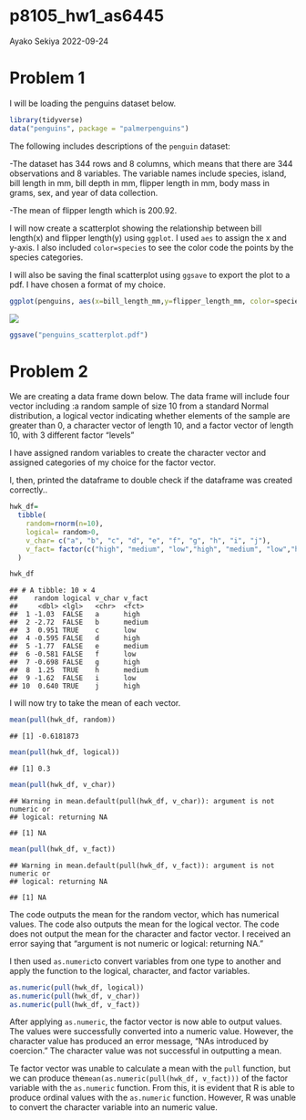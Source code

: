 p8105_hw1_as6445
================
Ayako Sekiya
2022-09-24

# Problem 1

I will be loading the penguins dataset below.

``` r
library(tidyverse)
data("penguins", package = "palmerpenguins")
```

The following includes descriptions of the `penguin` dataset:

-The dataset has 344 rows and 8 columns, which means that there are 344
observations and 8 variables. The variable names include species,
island, bill length in mm, bill depth in mm, flipper length in mm, body
mass in grams, sex, and year of data collection.

-The mean of flipper length which is 200.92.

I will now create a scatterplot showing the relationship between bill
length(x) and flipper length(y) using `ggplot`. I used `aes` to assign
the x and y-axis. I also included `color=species` to see the color code
the points by the species categories.

I will also be saving the final scatterplot using `ggsave` to export the
plot to a pdf. I have chosen a format of my choice.

``` r
ggplot(penguins, aes(x=bill_length_mm,y=flipper_length_mm, color=species))+geom_point()
```

![](p8105_hw1_as6445_files/figure-gfm/scatterplot-1.png)<!-- -->

``` r
ggsave("penguins_scatterplot.pdf")
```

# Problem 2

We are creating a data frame down below. The data frame will include
four vector including :a random sample of size 10 from a standard Normal
distribution, a logical vector indicating whether elements of the sample
are greater than 0, a character vector of length 10, and a factor vector
of length 10, with 3 different factor “levels”

I have assigned random variables to create the character vector and
assigned categories of my choice for the factor vector.

I, then, printed the dataframe to double check if the dataframe was
created correctly..

``` r
hwk_df=
  tibble(
    random=rnorm(n=10),
    logical= random>0,
    v_char= c("a", "b", "c", "d", "e", "f", "g", "h", "i", "j"),
    v_fact= factor(c("high", "medium", "low","high", "medium", "low","high", "medium", "low","high" ))
  )

hwk_df
```

    ## # A tibble: 10 × 4
    ##    random logical v_char v_fact
    ##     <dbl> <lgl>   <chr>  <fct> 
    ##  1 -1.03  FALSE   a      high  
    ##  2 -2.72  FALSE   b      medium
    ##  3  0.951 TRUE    c      low   
    ##  4 -0.595 FALSE   d      high  
    ##  5 -1.77  FALSE   e      medium
    ##  6 -0.581 FALSE   f      low   
    ##  7 -0.698 FALSE   g      high  
    ##  8  1.25  TRUE    h      medium
    ##  9 -1.62  FALSE   i      low   
    ## 10  0.640 TRUE    j      high

I will now try to take the mean of each vector.

``` r
mean(pull(hwk_df, random))
```

    ## [1] -0.6181873

``` r
mean(pull(hwk_df, logical))
```

    ## [1] 0.3

``` r
mean(pull(hwk_df, v_char))
```

    ## Warning in mean.default(pull(hwk_df, v_char)): argument is not numeric or
    ## logical: returning NA

    ## [1] NA

``` r
mean(pull(hwk_df, v_fact))
```

    ## Warning in mean.default(pull(hwk_df, v_fact)): argument is not numeric or
    ## logical: returning NA

    ## [1] NA

The code outputs the mean for the random vector, which has numerical
values. The code also outputs the mean for the logical vector. The code
does not output the mean for the character and factor vector. I received
an error saying that “argument is not numeric or logical: returning NA.”

I then used `as.numeric`to convert variables from one type to another
and apply the function to the logical, character, and factor variables.

``` r
as.numeric(pull(hwk_df, logical))
as.numeric(pull(hwk_df, v_char))
as.numeric(pull(hwk_df, v_fact))
```

After applying `as.numeric`, the factor vector is now able to output
values. The values were successfully converted into a numeric value.
However, the character value has produced an error message, “NAs
introduced by coercion.” The character value was not successful in
outputting a mean.

Te factor vector was unable to calculate a mean with the `pull`
function, but we can produce the`mean(as.numeric(pull(hwk_df, v_fact)))`
of the factor variable with the `as.numeric` function. From this, it is
evident that R is able to produce ordinal values with the `as.numeric`
function. However, R was unable to convert the character variable into
an numeric value.
